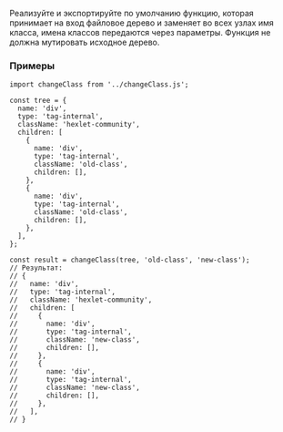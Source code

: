 Реализуйте и экспортируйте по умолчанию функцию, которая принимает на вход файловое дерево и заменяет во всех узлах имя класса, имена классов передаются через параметры. Функция не должна мутировать исходное дерево.

### Примеры

```
import changeClass from '../changeClass.js';

const tree = {
  name: 'div',
  type: 'tag-internal',
  className: 'hexlet-community',
  children: [
    {
      name: 'div',
      type: 'tag-internal',
      className: 'old-class',
      children: [],
    },
    {
      name: 'div',
      type: 'tag-internal',
      className: 'old-class',
      children: [],
    },
  ],
};

const result = changeClass(tree, 'old-class', 'new-class');
// Результат:
// {
//   name: 'div',
//   type: 'tag-internal',
//   className: 'hexlet-community',
//   children: [
//     {
//       name: 'div',
//       type: 'tag-internal',
//       className: 'new-class',
//       children: [],
//     },
//     {
//       name: 'div',
//       type: 'tag-internal',
//       className: 'new-class',
//       children: [],
//     },
//   ],
// }
```